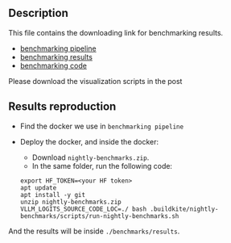 
## Description

This file contains the downloading link for benchmarking results.

- [benchmarking pipeline](artifact://nightly-pipeline.yaml)
- [benchmarking results](artifact://results.zip)
- [benchmarking code](artifact://nightly-benchmarks.zip)

Please download the visualization scripts in the post

## Results reproduction

- Find the docker we use in `benchmarking pipeline`
- Deploy the docker, and inside the docker:
  - Download `nightly-benchmarks.zip`.
  - In the same folder, run the following code:

  ```console
  export HF_TOKEN=<your HF token>
  apt update
  apt install -y git
  unzip nightly-benchmarks.zip
  VLLM_LOGITS_SOURCE_CODE_LOC=./ bash .buildkite/nightly-benchmarks/scripts/run-nightly-benchmarks.sh
  ```

And the results will be inside `./benchmarks/results`.
